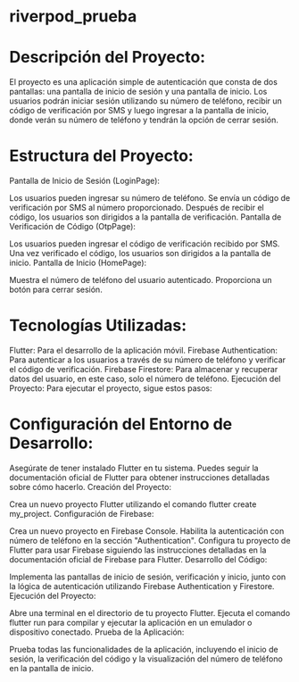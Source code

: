# riverpod_prueba

# Descripción del Proyecto:

El proyecto es una aplicación simple de autenticación que consta de dos pantallas: una pantalla de inicio de sesión y una pantalla de inicio. Los usuarios podrán iniciar sesión utilizando su número de teléfono, recibir un código de verificación por SMS y luego ingresar a la pantalla de inicio, donde verán su número de teléfono y tendrán la opción de cerrar sesión.

# Estructura del Proyecto:

Pantalla de Inicio de Sesión (LoginPage):

Los usuarios pueden ingresar su número de teléfono.
Se envía un código de verificación por SMS al número proporcionado.
Después de recibir el código, los usuarios son dirigidos a la pantalla de verificación.
Pantalla de Verificación de Código (OtpPage):

Los usuarios pueden ingresar el código de verificación recibido por SMS.
Una vez verificado el código, los usuarios son dirigidos a la pantalla de inicio.
Pantalla de Inicio (HomePage):

Muestra el número de teléfono del usuario autenticado.
Proporciona un botón para cerrar sesión.
# Tecnologías Utilizadas:

Flutter: Para el desarrollo de la aplicación móvil.
Firebase Authentication: Para autenticar a los usuarios a través de su número de teléfono y verificar el código de verificación.
Firebase Firestore: Para almacenar y recuperar datos del usuario, en este caso, solo el número de teléfono.
Ejecución del Proyecto:
Para ejecutar el proyecto, sigue estos pasos:

# Configuración del Entorno de Desarrollo:

Asegúrate de tener instalado Flutter en tu sistema. Puedes seguir la documentación oficial de Flutter para obtener instrucciones detalladas sobre cómo hacerlo.
Creación del Proyecto:

Crea un nuevo proyecto Flutter utilizando el comando flutter create my_project.
Configuración de Firebase:

Crea un nuevo proyecto en Firebase Console.
Habilita la autenticación con número de teléfono en la sección "Authentication".
Configura tu proyecto de Flutter para usar Firebase siguiendo las instrucciones detalladas en la documentación oficial de Firebase para Flutter.
Desarrollo del Código:

Implementa las pantallas de inicio de sesión, verificación y inicio, junto con la lógica de autenticación utilizando Firebase Authentication y Firestore.
Ejecución del Proyecto:

Abre una terminal en el directorio de tu proyecto Flutter.
Ejecuta el comando flutter run para compilar y ejecutar la aplicación en un emulador o dispositivo conectado.
Prueba de la Aplicación:

Prueba todas las funcionalidades de la aplicación, incluyendo el inicio de sesión, la verificación del código y la visualización del número de teléfono en la pantalla de inicio.
